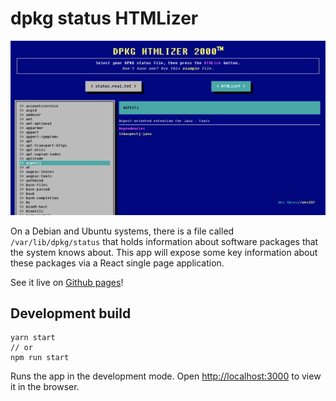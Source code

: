 # dpkg status HTMLizer
![Screenshot](https://github.com/wes337/dpkg-status-htmlizer/blob/master/screenshot.png?raw=true "Screenshot")

On a Debian and Ubuntu systems, there is a file called `/var/lib/dpkg/status` that holds information about software packages that the system knows about. This app will expose some key information about these packages via a React single page application.

See it live on [Github pages](https://wes337.github.io/dpkg-status-htmlizer/)!

## Development build

```json5
yarn start
// or
npm run start
```

Runs the app in the development mode.
Open [http://localhost:3000](http://localhost:3000) to view it in the browser.
